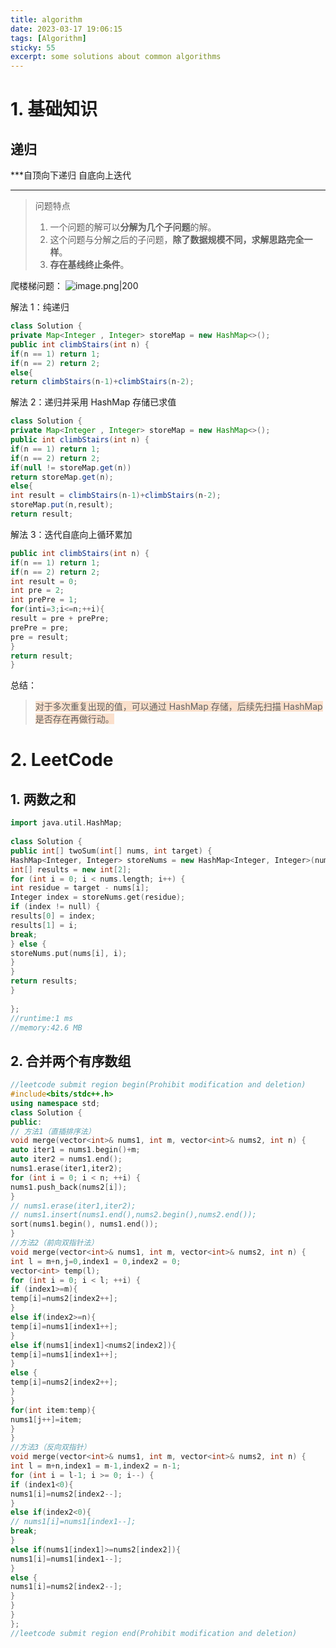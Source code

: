 ```yaml
---
title: algorithm  
date: 2023-03-17 19:06:15  
tags: [Algorithm]  
sticky: 55
excerpt: some solutions about common algorithms
---
```

# 1. 基础知识
## 递归
***自顶向下递归
自底向上迭代
***

> 问题特点
> 1. 一个问题的解可以**分解为几个子问题**的解。
> 2. 这个问题与分解之后的子问题，**除了数据规模不同，求解思路完全一样**。
> 3. **存在基线终止条件**。

爬楼梯问题：
![image.png|200](https://s2.loli.net/2023/05/22/tcH9QJ726li3Rng.png)

解法 1：纯递归

```java
class Solution {
private Map<Integer , Integer> storeMap = new HashMap<>();
public int climbStairs(int n) {
if(n == 1) return 1;
if(n == 2) return 2;
else{
return climbStairs(n-1)+climbStairs(n-2);

```

解法 2：递归并采用 HashMap 存储已求值
```java
class Solution {
private Map<Integer , Integer> storeMap = new HashMap<>();
public int climbStairs(int n) {
if(n == 1) return 1;
if(n == 2) return 2;
if(null != storeMap.get(n))
return storeMap.get(n);
else{
int result = climbStairs(n-1)+climbStairs(n-2);
storeMap.put(n,result);
return result;

```

解法 3：迭代自底向上循环累加

```java
public int climbStairs(int n) {
if(n == 1) return 1;
if(n == 2) return 2;
int result = 0;
int pre = 2;
int prePre = 1;
for(inti=3;i<=n;++i){
result = pre + prePre;
prePre = pre;
pre = result;
}
return result;
}


```

总结：
> <span style="background:rgba(240, 107, 5, 0.2)">对于多次重复出现的值，可以通过 HashMap 存储，后续先扫描 HashMap 是否存在再做行动。</span>

# 2. LeetCode

## 1. 两数之和


```c++
import java.util.HashMap;  
  
class Solution {  
public int[] twoSum(int[] nums, int target) {  
HashMap<Integer, Integer> storeNums = new HashMap<Integer, Integer>(nums.length);  
int[] results = new int[2];  
for (int i = 0; i < nums.length; i++) {  
int residue = target - nums[i];  
Integer index = storeNums.get(residue);  
if (index != null) {  
results[0] = index;  
results[1] = i;  
break;  
} else {  
storeNums.put(nums[i], i);  
}  
}  
return results;  
}  
  
};  
//runtime:1 ms  
//memory:42.6 MB

```


## 2. 合并两个有序数组


```c++
//leetcode submit region begin(Prohibit modification and deletion)  
#include<bits/stdc++.h>  
using namespace std;  
class Solution {  
public:  
// 方法1（直插排序法）  
void merge(vector<int>& nums1, int m, vector<int>& nums2, int n) {  
auto iter1 = nums1.begin()+m;  
auto iter2 = nums1.end();  
nums1.erase(iter1,iter2);  
for (int i = 0; i < n; ++i) {  
nums1.push_back(nums2[i]);  
}  
// nums1.erase(iter1,iter2);  
// nums1.insert(nums1.end(),nums2.begin(),nums2.end());  
sort(nums1.begin(), nums1.end());  
}  
//方法2（前向双指针法）  
void merge(vector<int>& nums1, int m, vector<int>& nums2, int n) {  
int l = m+n,j=0,index1 = 0,index2 = 0;  
vector<int> temp(l);  
for (int i = 0; i < l; ++i) {  
if (index1>=m){  
temp[i]=nums2[index2++];  
}  
else if(index2>=n){  
temp[i]=nums1[index1++];  
}  
else if(nums1[index1]<nums2[index2]){  
temp[i]=nums1[index1++];  
}  
else {  
temp[i]=nums2[index2++];  
}  
}  
for(int item:temp){  
nums1[j++]=item;  
}  
}  
//方法3（反向双指针）  
void merge(vector<int>& nums1, int m, vector<int>& nums2, int n) {  
int l = m+n,index1 = m-1,index2 = n-1;  
for (int i = l-1; i >= 0; i--) {  
if (index1<0){  
nums1[i]=nums2[index2--];  
}  
else if(index2<0){  
// nums1[i]=nums1[index1--];  
break;  
}  
else if(nums1[index1]>=nums2[index2]){  
nums1[i]=nums1[index1--];  
}  
else {  
nums1[i]=nums2[index2--];  
}  
}  
}  
};  
//leetcode submit region end(Prohibit modification and deletion)

```

